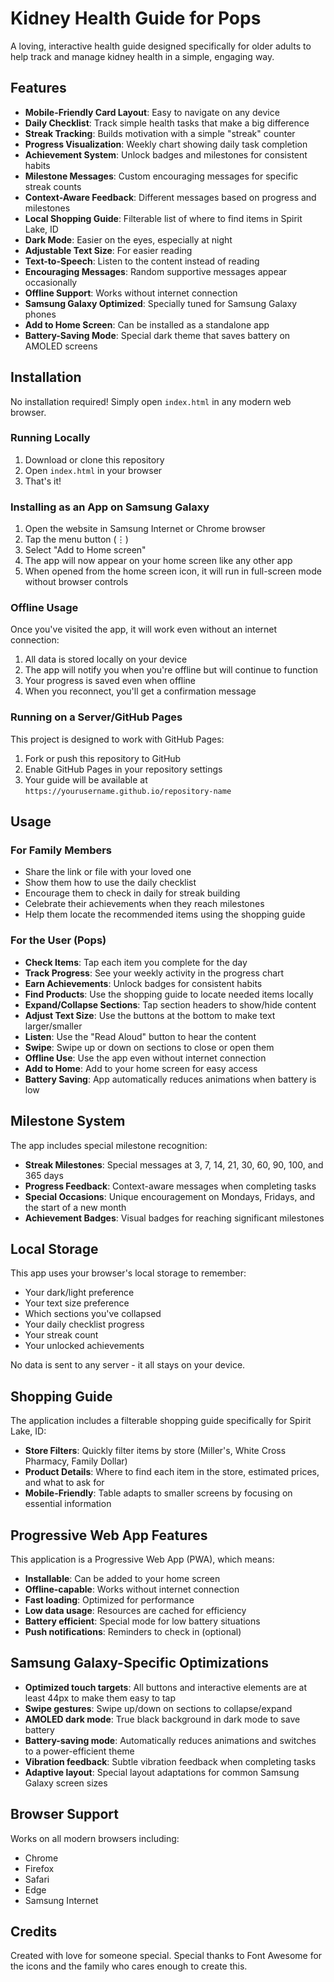 # Kidney Health Guide for Pops

A loving, interactive health guide designed specifically for older adults to help track and manage kidney health in a simple, engaging way.

## Features

- **Mobile-Friendly Card Layout**: Easy to navigate on any device
- **Daily Checklist**: Track simple health tasks that make a big difference
- **Streak Tracking**: Builds motivation with a simple "streak" counter
- **Progress Visualization**: Weekly chart showing daily task completion
- **Achievement System**: Unlock badges and milestones for consistent habits
- **Milestone Messages**: Custom encouraging messages for specific streak counts
- **Context-Aware Feedback**: Different messages based on progress and milestones
- **Local Shopping Guide**: Filterable list of where to find items in Spirit Lake, ID
- **Dark Mode**: Easier on the eyes, especially at night
- **Adjustable Text Size**: For easier reading
- **Text-to-Speech**: Listen to the content instead of reading
- **Encouraging Messages**: Random supportive messages appear occasionally
- **Offline Support**: Works without internet connection
- **Samsung Galaxy Optimized**: Specially tuned for Samsung Galaxy phones
- **Add to Home Screen**: Can be installed as a standalone app
- **Battery-Saving Mode**: Special dark theme that saves battery on AMOLED screens

## Installation

No installation required! Simply open `index.html` in any modern web browser.

### Running Locally

1. Download or clone this repository
2. Open `index.html` in your browser
3. That's it!

### Installing as an App on Samsung Galaxy

1. Open the website in Samsung Internet or Chrome browser
2. Tap the menu button (⋮)
3. Select "Add to Home screen"
4. The app will now appear on your home screen like any other app
5. When opened from the home screen icon, it will run in full-screen mode without browser controls

### Offline Usage

Once you've visited the app, it will work even without an internet connection:

1. All data is stored locally on your device
2. The app will notify you when you're offline but will continue to function
3. Your progress is saved even when offline
4. When you reconnect, you'll get a confirmation message

### Running on a Server/GitHub Pages

This project is designed to work with GitHub Pages:

1. Fork or push this repository to GitHub
2. Enable GitHub Pages in your repository settings
3. Your guide will be available at `https://yourusername.github.io/repository-name`

## Usage

### For Family Members

- Share the link or file with your loved one
- Show them how to use the daily checklist
- Encourage them to check in daily for streak building
- Celebrate their achievements when they reach milestones
- Help them locate the recommended items using the shopping guide

### For the User (Pops)

- **Check Items**: Tap each item you complete for the day
- **Track Progress**: See your weekly activity in the progress chart
- **Earn Achievements**: Unlock badges for consistent habits
- **Find Products**: Use the shopping guide to locate needed items locally
- **Expand/Collapse Sections**: Tap section headers to show/hide content
- **Adjust Text Size**: Use the buttons at the bottom to make text larger/smaller
- **Listen**: Use the "Read Aloud" button to hear the content
- **Swipe**: Swipe up or down on sections to close or open them
- **Offline Use**: Use the app even without internet connection
- **Add to Home**: Add to your home screen for easy access
- **Battery Saving**: App automatically reduces animations when battery is low

## Milestone System

The app includes special milestone recognition:

- **Streak Milestones**: Special messages at 3, 7, 14, 21, 30, 60, 90, 100, and 365 days
- **Progress Feedback**: Context-aware messages when completing tasks
- **Special Occasions**: Unique encouragement on Mondays, Fridays, and the start of a new month
- **Achievement Badges**: Visual badges for reaching significant milestones

## Local Storage

This app uses your browser's local storage to remember:

- Your dark/light preference
- Your text size preference
- Which sections you've collapsed
- Your daily checklist progress
- Your streak count
- Your unlocked achievements

No data is sent to any server - it all stays on your device.

## Shopping Guide

The application includes a filterable shopping guide specifically for Spirit Lake, ID:

- **Store Filters**: Quickly filter items by store (Miller's, White Cross Pharmacy, Family Dollar)
- **Product Details**: Where to find each item in the store, estimated prices, and what to ask for
- **Mobile-Friendly**: Table adapts to smaller screens by focusing on essential information

## Progressive Web App Features

This application is a Progressive Web App (PWA), which means:

- **Installable**: Can be added to your home screen
- **Offline-capable**: Works without internet connection
- **Fast loading**: Optimized for performance
- **Low data usage**: Resources are cached for efficiency
- **Battery efficient**: Special mode for low battery situations
- **Push notifications**: Reminders to check in (optional)

## Samsung Galaxy-Specific Optimizations

- **Optimized touch targets**: All buttons and interactive elements are at least 44px to make them easy to tap
- **Swipe gestures**: Swipe up/down on sections to collapse/expand
- **AMOLED dark mode**: True black background in dark mode to save battery
- **Battery-saving mode**: Automatically reduces animations and switches to a power-efficient theme
- **Vibration feedback**: Subtle vibration feedback when completing tasks
- **Adaptive layout**: Special layout adaptations for common Samsung Galaxy screen sizes

## Browser Support

Works on all modern browsers including:
- Chrome
- Firefox
- Safari
- Edge
- Samsung Internet

## Credits

Created with love for someone special. Special thanks to Font Awesome for the icons and the family who cares enough to create this. 